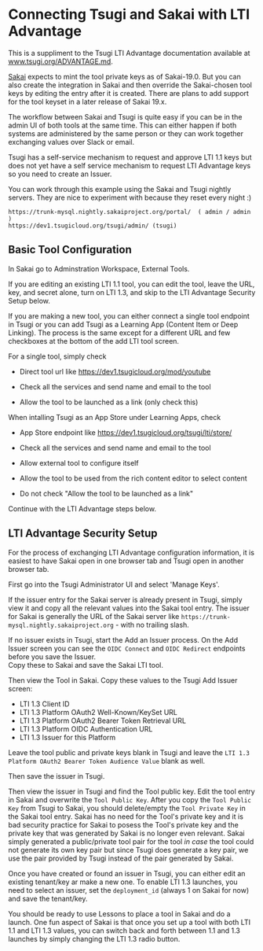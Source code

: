 Connecting Tsugi and Sakai with LTI Advantage
=============================================

This is a suppliment to the Tsugi LTI Advantage documentation available at
<a href="./ADVANTAGE.md" target="_blank">www.tsugi.org/ADVANTAGE.md</a>.

<a href="https://www.sakailms.org" target="_blank">Sakai</a> expects to mint the tool
private keys as of Sakai-19.0.  But you can also create the integration in Sakai and then
override the Sakai-chosen tool keys by editing the entry after it is created.  There are
plans to add support for the tool keyset in a later release of Sakai 19.x.

The workflow between Sakai and Tsugi is quite easy if you can be in the
admin UI of both tools at the same time.  This can either happen if both systems
are administered by the same person or they can work together exchanging values
over Slack or email.

Tsugi has a self-service mechanism to request and approve LTI 1.1 keys but does not yet
have a self service mechanism to request LTI Advantage keys so you need to create an Issuer.

You can work through this example using the Sakai and Tsugi nightly servers.  They are nice to
experiment with because they reset every night :)

    https://trunk-mysql.nightly.sakaiproject.org/portal/  ( admin / admin )
    https://dev1.tsugicloud.org/tsugi/admin/ (tsugi)

Basic Tool Configuration
------------------------

In Sakai go to Adminstration Workspace, External Tools.

If you are editing an
existing LTI 1.1 tool, you can edit the tool, leave the URL, key, and secret alone,
turn on LTI 1.3, and skip to the LTI Advantage Security Setup below.

If you are making a new tool,
you can either connect a single tool endpoint in Tsugi or you can add Tsugi as a
Learning App (Content Item or Deep Linking).  The process is the same except for
a different URL and few checkboxes at the bottom of the add LTI tool screen.

For a single tool, simply check

* Direct tool url like https://dev1.tsugicloud.org/mod/youtube

* Check all the services and send name and email to the tool

* Allow the tool to be launched as a link (only check this)

When intalling Tsugi as an App Store under Learning Apps, check

* App Store endpoint like https://dev1.tsugicloud.org/tsugi/lti/store/

* Check all the services and send name and email to the tool

* Allow external tool to configure itself

* Allow the tool to be used from the rich content editor to select content

* Do not check "Allow the tool to be launched as a link"

Continue with the LTI Advantage steps below.

LTI Advantage Security Setup
----------------------------

For the process of exchanging LTI Advantage configuration information,
it is easiest to have Sakai open in one browser tab and Tsugi open in another browser tab.

First go into the Tsugi Administrator UI and select 'Manage Keys'.

If the issuer entry for the Sakai server is already present in Tsugi,
simply view it and copy all the relevant values into the Sakai tool
entry.   The issuer for Sakai is generally the URL of the Sakai server like 
`https://trunk-mysql.nightly.sakaiproject.org` - with no trailing slash.

If no issuer exists in Tsugi, start the Add an Issuer process.
On the Add Issuer screen you can see the `OIDC Connect`
and `OIDC Redirect` endpoints before you save the Issuer.  
Copy these to Sakai and save the Sakai LTI tool. 

Then view the Tool in Sakai.  Copy these values to the Tsugi Add Issuer
screen:

* LTI 1.3 Client ID
* LTI 1.3 Platform OAuth2 Well-Known/KeySet URL
* LTI 1.3 Platform OAuth2 Bearer Token Retrieval URL 
* LTI 1.3 Platform OIDC Authentication URL
* LTI 1.3 Issuer for this Platform

Leave the tool public and private keys blank in Tsugi and leave the 
`LTI 1.3 Platform OAuth2 Bearer Token Audience Value` blank as well.

Then save the issuer in Tsugi.  

Then view the issuer in Tsugi and find the Tool public key.  Edit the tool entry in Sakai
and overwrite the `Tool Public Key`.  After you copy the `Tool Public Key` from Tsugi to Sakai,
you should delete/empty the `Tool Private Key` in the Sakai tool entry.
Sakai has no need for the Tool's private key and it is
bad security practice for Sakai to posess the Tool's private key and the private key that
was generated by Sakai is no longer even relevant.   Sakai simply generated a public/private tool
pair for the tool *in case* the tool could not generate its own key pair but since Tsugi
does generate a key pair, we use the pair provided by Tsugi instead of the pair generated by Sakai.

Once you have created or found an issuer in Tsugi, you can either edit an
existing tenant/key ar make a new one.
To enable LTI 1.3 launches, you need to select an issuer, set the 
`deployment_id` (always 1 on Sakai for now) and save the tenant/key.

You should be ready to use Lessons to place a tool in Sakai and do a launch.  One fun aspect of Sakai
is that once you set up a tool with both LTI 1.1 and LTI 1.3 values, you can switch back and forth
between 1.1 and 1.3 launches by simply changing the LTI 1.3 radio button.

